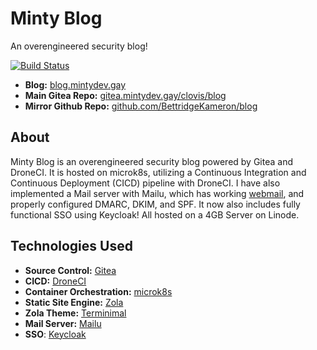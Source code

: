 # Minty Blog

An overengineered security blog!

[![Build Status](https://ci.mintydev.gay/api/badges/clovis/blog/status.svg)](https://ci.mintydev.gay/clovis/blog)

- **Blog:** [blog.mintydev.gay](https://blog.mintydev.gay/)
- **Main Gitea Repo:** [gitea.mintydev.gay/clovis/blog](https://gitea.mintydev.gay/clovis/blog)
- **Mirror Github Repo:** [github.com/BettridgeKameron/blog](https://github.com/BettridgeKameron/blog)

## About

Minty Blog is an overengineered security blog powered by Gitea and DroneCI. It is hosted on microk8s, utilizing a Continuous Integration and Continuous Deployment (CICD) pipeline with DroneCI. I have also implemented a Mail server with Mailu, which has working [webmail](https://roundcube.net/), and properly configured DMARC, DKIM, and SPF. It now also includes fully functional SSO using Keycloak! All hosted on a 4GB Server on Linode.

## Technologies Used

- **Source Control:** [Gitea](https://about.gitea.com/)
- **CICD:** [DroneCI](https://www.drone.io/)
- **Container Orchestration:** [microk8s](https://microk8s.io/)
- **Static Site Engine:** [Zola](https://www.getzola.org/)
- **Zola Theme:** [Terminimal](https://github.com/pawroman/zola-theme-terminimal)
- **Mail Server:** [Mailu](https://mailu.io)
- **SSO**: [Keycloak](https://www.keycloak.org)
